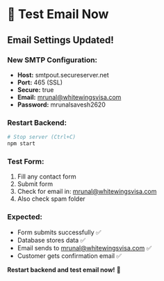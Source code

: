 # 📧 Test Email Now

## Email Settings Updated!

### New SMTP Configuration:
- **Host:** smtpout.secureserver.net
- **Port:** 465 (SSL)
- **Secure:** true
- **Email:** mrunal@whitewingsvisa.com
- **Password:** mrunalsavesh2620

### Restart Backend:
```bash
# Stop server (Ctrl+C)
npm start
```

### Test Form:
1. Fill any contact form
2. Submit form
3. Check for email in: mrunal@whitewingsvisa.com
4. Also check spam folder

### Expected:
- Form submits successfully ✅
- Database stores data ✅
- Email sends to mrunal@whitewingsvisa.com ✅
- Customer gets confirmation email ✅

**Restart backend and test email now!** 📧